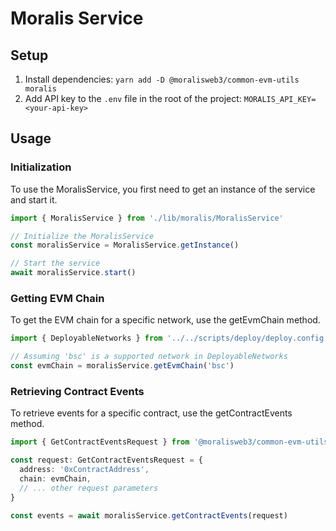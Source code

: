 # Moralis Service

## Setup

1. Install dependencies: `yarn add -D @moralisweb3/common-evm-utils moralis`
2. Add API key to the `.env` file in the root of the project: `MORALIS_API_KEY=<your-api-key>`

## Usage

### Initialization

To use the MoralisService, you first need to get an instance of the service and start it.

```ts
import { MoralisService } from './lib/moralis/MoralisService'

// Initialize the MoralisService
const moralisService = MoralisService.getInstance()

// Start the service
await moralisService.start()
```

### Getting EVM Chain

To get the EVM chain for a specific network, use the getEvmChain method.

```ts
import { DeployableNetworks } from '../../scripts/deploy/deploy.config'

// Assuming 'bsc' is a supported network in DeployableNetworks
const evmChain = moralisService.getEvmChain('bsc')
```

### Retrieving Contract Events

To retrieve events for a specific contract, use the getContractEvents method.

```ts
import { GetContractEventsRequest } from '@moralisweb3/common-evm-utils'

const request: GetContractEventsRequest = {
  address: '0xContractAddress',
  chain: evmChain,
  // ... other request parameters
}

const events = await moralisService.getContractEvents(request)
```
